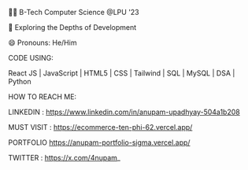 🧑‍🎓 B-Tech Computer Science @LPU '23

🔭 Exploring the Depths of Development

😄 Pronouns: He/Him
 
 CODE USING:
 
React JS | JavaScript | HTML5 | CSS | Tailwind | SQL | MySQL | DSA | Python
 
 HOW TO REACH ME:
 
 LINKEDIN :
 https://www.linkedin.com/in/anupam-upadhyay-504a1b208
 
 MUST VISIT :
 https://ecommerce-ten-phi-62.vercel.app/
 
 PORTFOLIO
 https://anupam-portfolio-sigma.vercel.app/
 
 
 TWITTER :
 https://x.com/4nupam_
<!---
4nupam/4nupam is a ✨ special ✨ repository because its `README.md` (this file) appears on your GitHub profile.
You can click the Preview link to take a look at your changes.
--->
